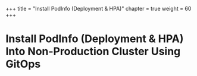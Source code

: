 +++
title = "Install PodInfo (Deployment & HPA)"
chapter = true
weight = 60
+++

# Install PodInfo (Deployment & HPA) Into Non-Production Cluster Using GitOps

[//]: # (add content here)